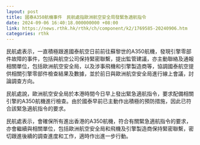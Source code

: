 ```yaml
---
layout: post
title: 國泰A350航機事件　民航處指歐洲航空安全局發緊急適航指令
date: 2024-09-06 16:40:18.000000000 +08:00
link: https://news.rthk.hk/rthk/ch/component/k2/1769585-20240906.htm
categories: rthk
---
```


民航處表示，一直積極跟進國泰航空日前前往蘇黎世的A350航機，發現引擎零部件故障的事件，包括與航空公司保持緊密聯繫，提出監管建議，亦主動聯絡及通報相關單位，包括歐洲航空安全局，以及涉事飛機和引擎製造商等，協調國泰航空提供相關引擎零部件檢查結果及數據，並於前日與歐洲航空安全局進行線上會議，討論調查方向。

民航處說，歐洲航空安全局於本港時間今日早上發出緊急適航指令，要求配備相關引擎的A350航機進行檢查。由於國泰早前已主動作出積極的預防措施，因此已符合該緊急適航指令的要求。

民航處表示，會確保所有進出香港的A350航機，符合有關緊急適航指令的要求，亦會繼續與相關單位，包括歐洲航空安全局和飛機及引擎製造商保持緊密聯繫，密切跟進後續的調查進度和工作，適時作出進一步行動。
